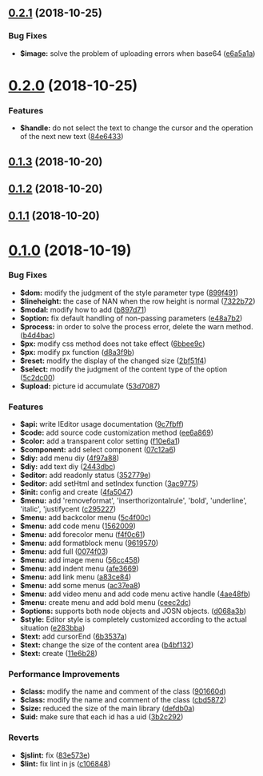 <a name="0.2.1"></a>
## [0.2.1](https://github.com/iq9891/ieditor/compare/v0.2.0...v0.2.1) (2018-10-25)


### Bug Fixes

* **$image:** solve the problem of uploading errors when base64 ([e6a5a1a](https://github.com/iq9891/ieditor/commit/e6a5a1a))



<a name="0.2.0"></a>
# [0.2.0](https://github.com/iq9891/ieditor/compare/v0.1.3...v0.2.0) (2018-10-25)


### Features

* **$handle:** do not select the text to change the cursor and the operation of the next new text ([84e6433](https://github.com/iq9891/ieditor/commit/84e6433))



<a name="0.1.3"></a>
## [0.1.3](https://github.com/iq9891/ieditor/compare/v0.1.2...v0.1.3) (2018-10-20)



<a name="0.1.2"></a>
## [0.1.2](https://github.com/iq9891/ieditor/compare/v0.1.1...v0.1.2) (2018-10-20)



<a name="0.1.1"></a>
## [0.1.1](https://github.com/iq9891/ieditor/compare/v0.1.0...v0.1.1) (2018-10-20)



<a name="0.1.0"></a>
# [0.1.0](https://github.com/iq9891/ieditor/compare/4fa5047...v0.1.0) (2018-10-19)


### Bug Fixes

* **$dom:** modify the judgment of the style parameter type ([899f491](https://github.com/iq9891/ieditor/commit/899f491))
* **$lineheight:** the case of NAN when the row height is normal ([7322b72](https://github.com/iq9891/ieditor/commit/7322b72))
* **$modal:** modify how to add ([b897d71](https://github.com/iq9891/ieditor/commit/b897d71))
* **$option:** fix default handling of non-passing parameters ([e48a7b2](https://github.com/iq9891/ieditor/commit/e48a7b2))
* **$process:** in order to solve the process error, delete the warn method. ([b4d4bac](https://github.com/iq9891/ieditor/commit/b4d4bac))
* **$px:** modify css method does not take effect ([6bbee9c](https://github.com/iq9891/ieditor/commit/6bbee9c))
* **$px:** modify px function ([d8a3f9b](https://github.com/iq9891/ieditor/commit/d8a3f9b))
* **$reset:** modify the display of the changed size ([2bf51f4](https://github.com/iq9891/ieditor/commit/2bf51f4))
* **$select:** modify the judgment of the content type of the option ([5c2dc00](https://github.com/iq9891/ieditor/commit/5c2dc00))
* **$upload:** picture id accumulate ([53d7087](https://github.com/iq9891/ieditor/commit/53d7087))


### Features

* **$api:** write IEditor usage documentation ([9c7fbff](https://github.com/iq9891/ieditor/commit/9c7fbff))
* **$code:** add source code customization method ([ee6a869](https://github.com/iq9891/ieditor/commit/ee6a869))
* **$color:** add a transparent color setting ([f10e6a1](https://github.com/iq9891/ieditor/commit/f10e6a1))
* **$component:** add select component ([07c12a6](https://github.com/iq9891/ieditor/commit/07c12a6))
* **$diy:** add menu diy ([4f97a88](https://github.com/iq9891/ieditor/commit/4f97a88))
* **$diy:** add text diy ([2443dbc](https://github.com/iq9891/ieditor/commit/2443dbc))
* **$editor:** add readonly status ([352779e](https://github.com/iq9891/ieditor/commit/352779e))
* **$editor:** add setHtml and setIndex function ([3ac9775](https://github.com/iq9891/ieditor/commit/3ac9775))
* **$init:** config and create ([4fa5047](https://github.com/iq9891/ieditor/commit/4fa5047))
* **$menu:** add 'removeformat', 'inserthorizontalrule', 'bold', 'underline', 'italic', 'justifycent ([c295227](https://github.com/iq9891/ieditor/commit/c295227))
* **$menu:** add backcolor menu ([5c4f00c](https://github.com/iq9891/ieditor/commit/5c4f00c))
* **$menu:** add code menu ([1562009](https://github.com/iq9891/ieditor/commit/1562009))
* **$menu:** add forecolor menu ([f4f0c61](https://github.com/iq9891/ieditor/commit/f4f0c61))
* **$menu:** add formatblock menu ([9619570](https://github.com/iq9891/ieditor/commit/9619570))
* **$menu:** add full ([0074f03](https://github.com/iq9891/ieditor/commit/0074f03))
* **$menu:** add image menu ([56cc458](https://github.com/iq9891/ieditor/commit/56cc458))
* **$menu:** add indent menu ([afe3669](https://github.com/iq9891/ieditor/commit/afe3669))
* **$menu:** add link menu ([a83ce84](https://github.com/iq9891/ieditor/commit/a83ce84))
* **$menu:** add some menus ([ac37ea8](https://github.com/iq9891/ieditor/commit/ac37ea8))
* **$menu:** add video menu and add code menu active handle ([4ae48fb](https://github.com/iq9891/ieditor/commit/4ae48fb))
* **$menu:** create menu and add bold menu ([ceec2dc](https://github.com/iq9891/ieditor/commit/ceec2dc))
* **$options:** supports both node objects and JOSN objects. ([d068a3b](https://github.com/iq9891/ieditor/commit/d068a3b))
* **$style:** Editor style is completely customized according to the actual situation ([e283bba](https://github.com/iq9891/ieditor/commit/e283bba))
* **$text:** add cursorEnd ([6b3537a](https://github.com/iq9891/ieditor/commit/6b3537a))
* **$text:** change the size of the content area ([b4bf132](https://github.com/iq9891/ieditor/commit/b4bf132))
* **$text:** create ([11e6b28](https://github.com/iq9891/ieditor/commit/11e6b28))


### Performance Improvements

* **$class:** modify the name and comment of the class ([901660d](https://github.com/iq9891/ieditor/commit/901660d))
* **$class:** modify the name and comment of the class ([cbd5872](https://github.com/iq9891/ieditor/commit/cbd5872))
* **$size:** reduced the size of the main library ([defdb0a](https://github.com/iq9891/ieditor/commit/defdb0a))
* **$uid:** make sure that each id has a uid ([3b2c292](https://github.com/iq9891/ieditor/commit/3b2c292))


### Reverts

* **$jslint:** fix ([83e573e](https://github.com/iq9891/ieditor/commit/83e573e))
* **$lint:** fix lint in js ([c106848](https://github.com/iq9891/ieditor/commit/c106848))



